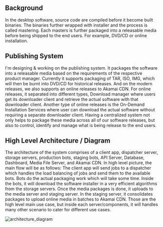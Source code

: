 ## Background
In the desktop software, source code are compiled before it become built binaries. The binaries further wrapped with installer and the process is called mastering. Each masters is further packaged into a releasable media before being shipped to the end users. For example, DVD/CD or online installation.

## Publishing System
I'm designing & working on the publishing system. It packages the software into a releasable media based on the requirements of the respective product manager. Currently it supports packaging of TAR, ISO, IMG, which will then be burnt into DVD/CD for historical releases. And on the modern releases, we also supports an online releases to Akamai CDN. For online releases, it separated into different types, Download manager where users get its downloader client and retrieve the actual software with that downloader client. Another type of online releases is the On-Demand Installation Services where user can download the actual software without requiring a separate downloader client. Having a centralized system not only helps to package these media across all of our software releases, but also to control, identify and manage what is being release to the end users.


## High Level Architecture / Diagram
The architecture of the system comprises of a client app, dispatcher server, storage servers, production bots, staging bots, API Server, Database, Dashboard, Media File Server, and Akamai CDN. In high level picture, the main flow will be as follows: The client app will send jobs to a dispatcher which handles the load balancing of jobs and send them to the available bots. Bots do the actual packaging work which will take some time. Inside the bots, it will download the software installer in a very efficient algorithms from the storage servers. Once the media packages is done, it uploads to the media server and staging server. In the staging server, it consolidates packages to upload online media in batches to Akamai CDN. Those are the high level main use case, but inside each server/components, it will handles many other scenario to cater for different use cases.

![architecture_diagram](https://user-images.githubusercontent.com/493668/122426862-2d44fb80-cfc3-11eb-8380-faddeedbed2e.jpg)

